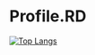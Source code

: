 # Profile.RD


[![Top Langs](https://github-readme-stats.vercel.app/api/top-langs/?username=Wruqe&hide=html,CSS)](https://github.com/Wruqe/Profile.RD)
